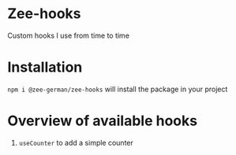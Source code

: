 # Zee-hooks

Custom hooks I use from time to time

# Installation

`npm i @zee-german/zee-hooks` will install the package in your project

# Overview of available hooks

1) `useCounter` to add a simple counter